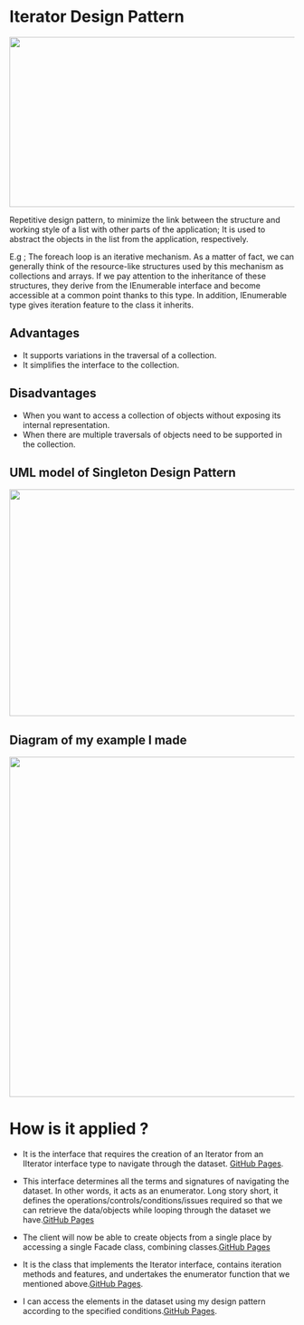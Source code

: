 # Iterator Design Pattern

<img src="https://encrypted-tbn0.gstatic.com/images?q=tbn:ANd9GcRW2oqOGXau8EjE8ud-ZifE0eyHX3XN9EoSZw&usqp=CAU" width="600" height="300">

Repetitive design pattern, to minimize the link between the structure and working style of a list with other parts of the application; It is used to abstract the objects in the list from the application, respectively.

E.g ; The foreach loop is an iterative mechanism. As a matter of fact, we can generally think of the resource-like structures used by this mechanism as collections and arrays. If we pay attention to the inheritance of these structures, they derive from the IEnumerable interface and become accessible at a common point thanks to this type. In addition, IEnumerable type gives iteration feature to the class it inherits.


## Advantages	       

- It supports variations in the traversal of a collection.
- It simplifies the interface to the collection.              

## Disadvantages

- When you want to access a collection of objects without exposing its internal representation.
- When there are multiple traversals of objects need to be supported in the collection.


## UML model of Singleton Design Pattern

<img src="https://sceweb.sce.uhcl.edu/helm/WEBPAGES-SoftwareDesignPatterns/myfiles/TableContents/Module-19/iterator_pattern_uml_diagram.jpg" width="800" height="400">

## Diagram of my example I made

<img src="https://user-images.githubusercontent.com/96787308/158474156-59b10c1d-474f-4c48-a49c-eeb502c6a847.png" width="800" height="600">

# How is it applied ?

- It is the interface that requires the creation of an Iterator from an IIterator interface type to navigate through the dataset. [GitHub Pages](https://github.com/oguzhanKomcu/Design_Patterns/blob/master/Behavioral_Patterns/Iterator_Design_Pattern/ITransporter.cs).

- This interface determines all the terms and signatures of navigating the dataset. In other words, it acts as an enumerator. Long story short, it defines the operations/controls/conditions/issues required so that we can retrieve the data/objects while looping through the dataset we have.[GitHub Pages](https://github.com/oguzhanKomcu/Design_Patterns/blob/master/Behavioral_Patterns/Iterator_Design_Pattern/Iterator.cs)
 
- The client will now be able to create objects from a single place by accessing a single Facade class, combining classes.[GitHub Pages](https://github.com/oguzhanKomcu/Design_Patterns/blob/master/Behavioral_Patterns/Iterator_Design_Pattern/ContactTransporter.cs)
- It is the class that implements the Iterator interface, contains iteration methods and features, and undertakes the enumerator function that we mentioned above.[GitHub Pages](https://github.com/oguzhanKomcu/Design_Patterns/blob/master/Behavioral_Patterns/Iterator_Design_Pattern/Contact_Iterator.cs).
- I can access the elements in the dataset using my design pattern according to the specified conditions.[GitHub Pages](https://github.com/oguzhanKomcu/Design_Patterns/blob/master/Behavioral_Patterns/Iterator_Design_Pattern/Program.cs).
